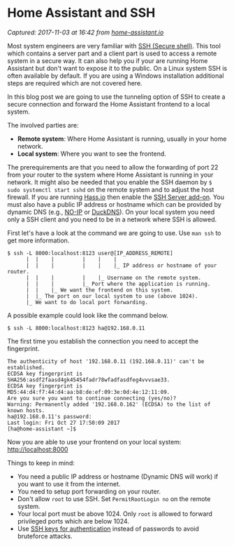 # Home Assistant and SSH

_Captured: 2017-11-03 at 16:42 from [home-assistant.io](https://home-assistant.io/blog/2017/11/02/secure-shell-tunnel/)_

Most system engineers are very familiar with [SSH (Secure shell)](https://en.wikipedia.org/wiki/Secure_Shell). This tool which contains a server part and a client part is used to access a remote system in a secure way. It can also help you if your are running Home Assistant but don't want to expose it to the public. On a Linux system SSH is often available by default. If you are using a Windows installation additional steps are required which are not covered here.

In this blog post we are going to use the tunneling option of SSH to create a secure connection and forward the Home Assistant frontend to a local system.

The involved parties are:

  * **Remote system**: Where Home Assistant is running, usually in your home network.
  * **Local system**: Where you want to see the frontend.

The prerequirements are that you need to allow the forwarding of port 22 from your router to the system where Home Assistant is running in your network. It might also be needed that you enable the SSH daemon by `$ sudo systemctl start sshd` on the remote system and to adjust the host firewall. If you are running [Hass.io](https://home-assistant.io/hassio/) then enable the [SSH Server add-on](https://home-assistant.io/addons/ssh/). You must also have a public IP address or hostname which can be provided by dynamic DNS (e.g., [NO-IP](https://www.noip.com/) or [DuckDNS](https://www.duckdns.org/)). On your local system you need only a SSH client and you need to be in a network where SSH is allowed.

First let's have a look at the command we are going to use. Use `man ssh` to get more information.
    
    
    $ ssh -L 8000:localhost:8123 user@[IP_ADDRESS_REMOTE]
          |  |    |         |    |    |
          |  |    |         |    |    |_ IP address or hostname of your router.
          |  |    |         |    |_ Username on the remote system.
          |  |    |         |_ Port where the application is running.
          |  |    |_ We want the frontend on this system.
          |  |_ The port on our local system to use (above 1024).
          |_ We want to do local port forwarding.
    

A possible example could look like the command below.
    
    
    $ ssh -L 8000:localhost:8123 ha@192.168.0.11
    

The first time you establish the connection you need to accept the fingerprint.
    
    
    The authenticity of host '192.168.0.11 (192.168.0.11)' can't be established.
    ECDSA key fingerprint is SHA256:asdf2faasd4gk45454fadr78wfadfasdfeg4vvvsae33.
    ECDSA key fingerprint is MD5:44:d4:f7:44:d4:aa:b8:de:ef:09:3e:0d:4e:12:11:09.
    Are you sure you want to continue connecting (yes/no)? 
    Warning: Permanently added '192.168.0.162' (ECDSA) to the list of known hosts.
    ha@192.168.0.11's password: 
    Last login: Fri Oct 27 17:50:09 2017
    [ha@home-assistant ~]$ 
    

Now you are able to use your frontend on your local system: <http://localhost:8000>

Things to keep in mind:

  * You need a public IP address or hostname (Dynamic DNS will work) if you want to use it from the internet.
  * You need to setup port forwarding on your router.
  * Don't allow `root` to use SSH. Set `PermitRootLogin no` on the remote system.
  * Your local port must be above 1024. Only `root` is allowed to forward privileged ports which are below 1024.
  * Use [SSH keys for authentication](https://docs-old.fedoraproject.org/en-US/Fedora/14/html/Deployment_Guide/s2-ssh-configuration-keypairs.html) instead of passwords to avoid bruteforce attacks.
